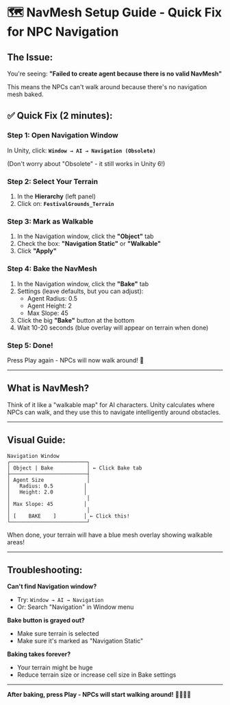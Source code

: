 # 🗺️ NavMesh Setup Guide - Quick Fix for NPC Navigation

## The Issue:

You're seeing: **"Failed to create agent because there is no valid NavMesh"**

This means the NPCs can't walk around because there's no navigation mesh baked.

## ✅ Quick Fix (2 minutes):

### Step 1: Open Navigation Window

In Unity, click: **`Window → AI → Navigation (Obsolete)`**

(Don't worry about "Obsolete" - it still works in Unity 6!)

### Step 2: Select Your Terrain

1. In the **Hierarchy** (left panel)
2. Click on: **`FestivalGrounds_Terrain`**

### Step 3: Mark as Walkable

1. In the Navigation window, click the **"Object"** tab
2. Check the box: **"Navigation Static"** or **"Walkable"**
3. Click **"Apply"**

### Step 4: Bake the NavMesh

1. In the Navigation window, click the **"Bake"** tab
2. Settings (leave defaults, but you can adjust):
   - Agent Radius: 0.5
   - Agent Height: 2
   - Max Slope: 45
3. Click the big **"Bake"** button at the bottom
4. Wait 10-20 seconds (blue overlay will appear on terrain when done)

### Step 5: Done!

Press Play again - NPCs will now walk around! 🎉

---

## What is NavMesh?

Think of it like a "walkable map" for AI characters. Unity calculates where NPCs can walk, and they use this to navigate intelligently around obstacles.

---

## Visual Guide:

```
Navigation Window
┌─────────────────────────┐
│ Object | Bake           │ ← Click Bake tab
├─────────────────────────┤
│ Agent Size              │
│   Radius: 0.5          │
│   Height: 2.0          │
│                         │
│ Max Slope: 45          │
│                         │
│ [    BAKE    ]         │ ← Click this!
└─────────────────────────┘
```

When done, your terrain will have a blue mesh overlay showing walkable areas!

---

## Troubleshooting:

**Can't find Navigation window?**
- Try: `Window → AI → Navigation`
- Or: Search "Navigation" in Window menu

**Bake button is grayed out?**
- Make sure terrain is selected
- Make sure it's marked as "Navigation Static"

**Baking takes forever?**
- Your terrain might be huge
- Reduce terrain size or increase cell size in Bake settings

---

**After baking, press Play - NPCs will start walking around!** 🚶‍♂️🚶‍♀️

